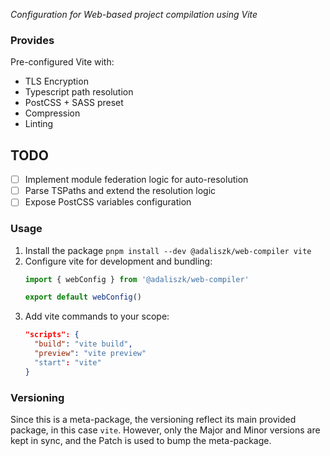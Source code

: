 _Configuration for Web-based project compilation using Vite_

### Provides

Pre-configured Vite with:
- TLS Encryption
- Typescript path resolution
- PostCSS + SASS preset
- Compression
- Linting

## TODO

- [ ] Implement module federation logic for auto-resolution
- [ ] Parse TSPaths and extend the resolution logic
- [ ] Expose PostCSS variables configuration

### Usage

1. Install the package `pnpm install --dev @adaliszk/web-compiler vite`
2. Configure vite for development and bundling:
    ```typescript
   import { webConfig } from '@adaliszk/web-compiler'
   
   export default webConfig()
   ```
3. Add vite commands to your scope:
    ```json
   "scripts": {
      "build": "vite build",
      "preview": "vite preview"
      "start": "vite"
   }
   ```

### Versioning

Since this is a meta-package, the versioning reflect its main provided package, in this case `vite`. However, only the
Major and Minor versions are kept in sync, and the Patch is used to bump the meta-package.
